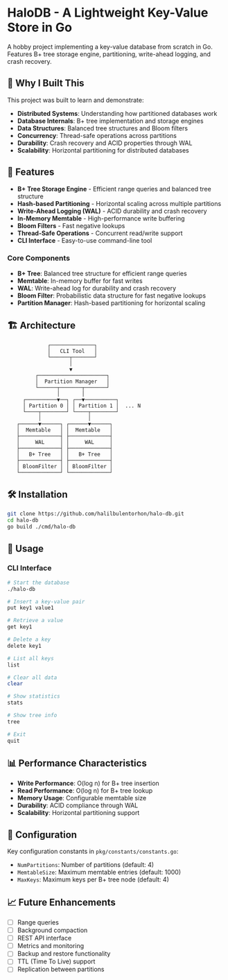 # HaloDB - A Lightweight Key-Value Store in Go

A hobby project implementing a key-value database from scratch in Go. Features B+ tree storage engine, partitioning,
write-ahead logging, and crash recovery.

## 🎯 Why I Built This

This project was built to learn and demonstrate:

- **Distributed Systems**: Understanding how partitioned databases work
- **Database Internals**: B+ tree implementation and storage engines
- **Data Structures**: Balanced tree structures and Bloom filters
- **Concurrency**: Thread-safe operations across partitions
- **Durability**: Crash recovery and ACID properties through WAL
- **Scalability**: Horizontal partitioning for distributed databases

## 🚀 Features

- **B+ Tree Storage Engine** - Efficient range queries and balanced tree structure
- **Hash-based Partitioning** - Horizontal scaling across multiple partitions
- **Write-Ahead Logging (WAL)** - ACID durability and crash recovery
- **In-Memory Memtable** - High-performance write buffering
- **Bloom Filters** - Fast negative lookups
- **Thread-Safe Operations** - Concurrent read/write support
- **CLI Interface** - Easy-to-use command-line tool

### Core Components

- **B+ Tree**: Balanced tree structure for efficient range queries
- **Memtable**: In-memory buffer for fast writes
- **WAL**: Write-ahead log for durability and crash recovery
- **Bloom Filter**: Probabilistic data structure for fast negative lookups
- **Partition Manager**: Hash-based partitioning for horizontal scaling

## 🏗️ Architecture

```
             ┌──────────────┐
             │   CLI Tool   │
             └──────┬───────┘
                    │
                    ▼
         ┌──────────────────────┐
         │  Partition Manager   │
         └──────┬───────┬───────┘
                │       │
     ┌──────────▼──┐ ┌──▼──────────┐
     │ Partition 0 │ │ Partition 1 │  ... N
     └────┬────────┘ └────┬────────┘
          │               │
   ┌──────▼──────┐ ┌──────▼──────┐
   │  Memtable   │ │  Memtable   │
   ├─────────────┤ ├─────────────┤
   │     WAL     │ │     WAL     │
   ├─────────────┤ ├─────────────┤
   │   B+ Tree   │ │   B+ Tree   │
   ├─────────────┤ ├─────────────┤
   │ BloomFilter │ │ BloomFilter │
   └─────────────┘ └─────────────┘
```

## 🛠️ Installation

```bash
git clone https://github.com/halilbulentorhon/halo-db.git
cd halo-db
go build ./cmd/halo-db
```

## 📖 Usage

### CLI Interface

```bash
# Start the database
./halo-db

# Insert a key-value pair
put key1 value1

# Retrieve a value
get key1

# Delete a key
delete key1

# List all keys
list

# Clear all data
clear

# Show statistics
stats

# Show tree info
tree

# Exit
quit
```

## 📊 Performance Characteristics

- **Write Performance**: O(log n) for B+ tree insertion
- **Read Performance**: O(log n) for B+ tree lookup
- **Memory Usage**: Configurable memtable size
- **Durability**: ACID compliance through WAL
- **Scalability**: Horizontal partitioning support

## 🔧 Configuration

Key configuration constants in `pkg/constants/constants.go`:

- `NumPartitions`: Number of partitions (default: 4)
- `MemtableSize`: Maximum memtable entries (default: 1000)
- `MaxKeys`: Maximum keys per B+ tree node (default: 4)

## 📈 Future Enhancements

- [ ] Range queries
- [ ] Background compaction
- [ ] REST API interface
- [ ] Metrics and monitoring
- [ ] Backup and restore functionality
- [ ] TTL (Time To Live) support
- [ ] Replication between partitions 